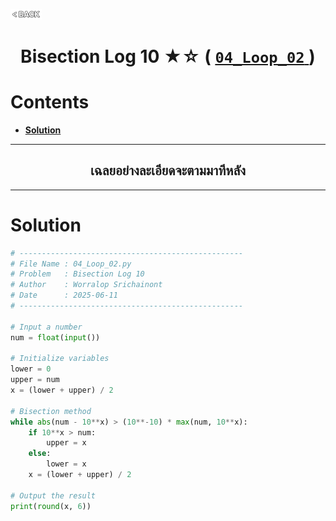 <p align="left">
  <a href="../README.md">
    <img src="../../Z99-OTHERS/00-common/00-back.png" style="width:10%">
  </a>
</p>

<div align="center">
  <h1>
    Bisection Log 10 ★☆ (
      <a href="https://drive.google.com/file/d/1kxFsi7BjNGh9YDjNnzYRKDESZPJ2eX0S/view?usp=drive_link">
        <code>04_Loop_02</code>
      </a>
    )
  </h1>
</div>

# Contents

-   [**Solution**](#solution)

---

<div align="center">
  <h2>เฉลยอย่างละเอียดจะตามมาทีหลัง</h2>
</div>

---

# Solution

```python
# --------------------------------------------------
# File Name : 04_Loop_02.py
# Problem   : Bisection Log 10
# Author    : Worralop Srichainont
# Date      : 2025-06-11
# --------------------------------------------------

# Input a number
num = float(input())

# Initialize variables
lower = 0
upper = num
x = (lower + upper) / 2

# Bisection method
while abs(num - 10**x) > (10**-10) * max(num, 10**x):
    if 10**x > num:
        upper = x
    else:
        lower = x
    x = (lower + upper) / 2

# Output the result
print(round(x, 6))
```
